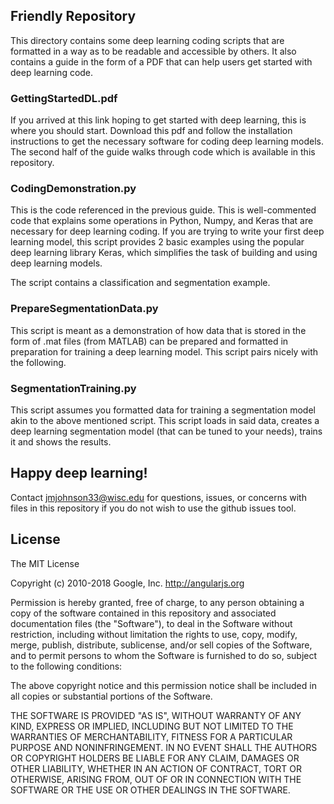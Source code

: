 ## Friendly Repository

This directory contains some deep learning coding scripts that are formatted in a way as to be
readable and accessible by others. It also contains a guide in the form of a PDF that can help users get
started with deep learning code.

### GettingStartedDL.pdf

If you arrived at this link hoping to get started with deep learning, this is where you should start. 
Download this pdf and follow the installation instructions to get the necessary software for coding
deep learning models. The second half of the guide walks through code which is available in this repository.

### CodingDemonstration.py

This is the code referenced in the previous guide. This is well-commented code that explains some
operations in Python, Numpy, and Keras that are necessary for deep learning coding. If you are trying
to write your first deep learning model, this script provides 2 basic examples using the popular
deep learning library Keras, which simplifies the task of building and using deep learning models.

The script contains a classification and segmentation example.

### PrepareSegmentationData.py

This script is meant as a demonstration of how data that is stored in the form of .mat files (from MATLAB)
can be prepared and formatted in preparation for training a deep learning model. This script pairs nicely
with the following.

### SegmentationTraining.py

This script assumes you formatted data for training a segmentation model akin to the above mentioned script.
This script loads in said data, creates a deep learning segmentation model (that can be tuned to your needs), 
trains it and shows the results.


## Happy deep learning!

Contact jmjohnson33@wisc.edu for questions, issues, or concerns with files in this repository if you
do not wish to use the github issues tool.



## License

The MIT License

Copyright (c) 2010-2018 Google, Inc. http://angularjs.org

Permission is hereby granted, free of charge, to any person obtaining a copy
of the software contained in this repository and associated documentation files
(the "Software"), to deal in the Software without restriction, including 
without limitation the rights to use, copy, modify, merge, publish, distribute,
sublicense, and/or sell copies of the Software, and to permit persons to whom
the Software is furnished to do so, subject to the following conditions:

The above copyright notice and this permission notice shall be included in
all copies or substantial portions of the Software.

THE SOFTWARE IS PROVIDED "AS IS", WITHOUT WARRANTY OF ANY KIND, EXPRESS OR
IMPLIED, INCLUDING BUT NOT LIMITED TO THE WARRANTIES OF MERCHANTABILITY,
FITNESS FOR A PARTICULAR PURPOSE AND NONINFRINGEMENT. IN NO EVENT SHALL THE
AUTHORS OR COPYRIGHT HOLDERS BE LIABLE FOR ANY CLAIM, DAMAGES OR OTHER
LIABILITY, WHETHER IN AN ACTION OF CONTRACT, TORT OR OTHERWISE, ARISING FROM,
OUT OF OR IN CONNECTION WITH THE SOFTWARE OR THE USE OR OTHER DEALINGS IN
THE SOFTWARE.
